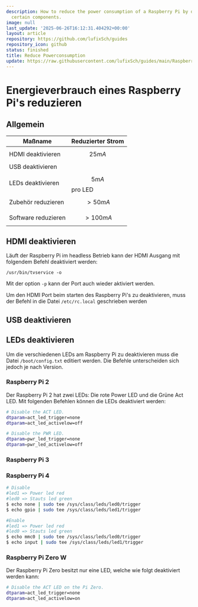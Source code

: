 ```yaml
---
description: How to reduce the power consumption of a Raspberry Pi by deactivating
  certain components.
image: null
last_update: '2025-06-26T16:12:31.404292+00:00'
layout: article
repository: https://github.com/lufixSch/guides
repository_icon: github
status: finished
title: Reduce Powerconsumption
update: https://raw.githubusercontent.com/lufixSch/guides/main/Raspberry%20Pi/Reduce%20Powerconsumption.md
---
```


# Energieverbrauch eines Raspberry Pi's reduzieren

## Allgemein

| Maßname             | Reduzierter Strom |
| ------------------- | ----------------- |
| HDMI deaktivieren   | $$25mA$$          |
| USB deaktivieren    |                   |
| LEDs deaktivieren   | $$5mA$$ pro LED   |
| Zubehör reduzieren  | $$>50mA$$         |
| Software reduzieren | $$>100mA$$        |

## HDMI deaktivieren

Läuft der Raspberry Pi im headless Betrieb kann der HDMI Ausgang mit folgendem Befehl deaktiviert werden:

```shell
/usr/bin/tvservice -o
```

Mit der option `-p` kann der Port auch wieder aktiviert werden.

Um den HDMI Port beim starten des Raspberry Pi's zu deaktivieren, muss der Befehl in die Datei `/etc/rc.local` geschrieben werden

## USB deaktivieren

## LEDs deaktivieren

Um die verschiedenen LEDs am Raspberry Pi zu deaktivieren muss die Datei `/boot/config.txt` editiert werden. Die Befehle unterscheiden sich jedoch je nach Version.

### Raspberry Pi 2

Der Raspberry Pi 2 hat zwei LEDs: Die rote Power LED und die Grüne Act LED. Mit folgenden Befehlen können die LEDs deaktiviert werden:

```sh
# Disable the ACT LED.
dtparam=act_led_trigger=none
dtparam=act_led_activelow=off

# Disable the PWR LED.
dtparam=pwr_led_trigger=none
dtparam=pwr_led_activelow=off
```

### Raspberry Pi 3

### Raspberry Pi 4

```sh
# Disable
#led1 => Power led red
#led0 => Stauts led green
$ echo none | sudo tee /sys/class/leds/led0/trigger
$ echo gpio | sudo tee /sys/class/leds/led1/trigger

#Enable
#led1 => Power led red
#led0 => Stauts led green
$ echo mmc0 | sudo tee /sys/class/leds/led0/trigger
$ echo input | sudo tee /sys/class/leds/led1/trigger

```

### Raspberry Pi Zero W

Der Raspberry Pi Zero besitzt nur eine LED, welche wie folgt deaktiviert werden kann:

```sh
# Disable the ACT LED on the Pi Zero.
dtparam=act_led_trigger=none
dtparam=act_led_activelow=on
```